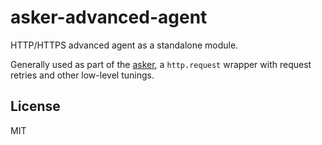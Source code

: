 # asker-advanced-agent

HTTP/HTTPS advanced agent as a standalone module.

Generally used as part of the [asker], a `http.request` wrapper with request retries and other low-level tunings.

## License

MIT

[asker]: http://npmjs.org/asker
